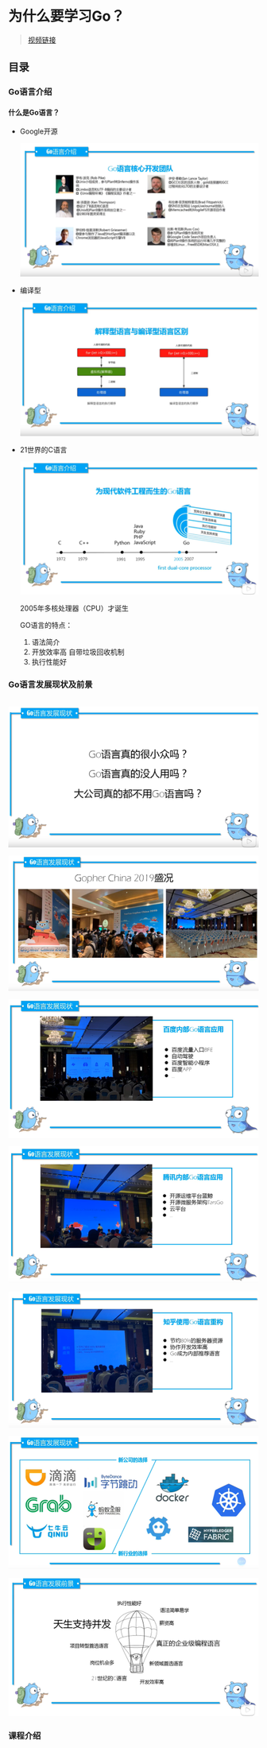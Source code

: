# 为什么要学习Go？

>[视频链接](https://www.bilibili.com/video/BV1wy4y1r73r)



## 目录

### **Go语言介绍**

#### 什么是Go语言？

- Google开源

  ![Go核心开放团队](images/image-20210123163402602.png)

  

- 编译型

  ![image-20210123164051021](images/image-20210123164051021.png)

  

- 21世界的C语言

  ![image-20210123164252072](images/image-20210123164252072.png)

  2005年多核处理器（CPU）才诞生

  GO语言的特点：

  1. 语法简介
  2. 开放效率高    自带垃圾回收机制
  3. 执行性能好



### **Go语言发展现状及前景**

​		![image-20210123164647298](images/image-20210123164647298.png)



![image-20210123164737957](images/image-20210123164737957.png)



![image-20210123164811189](images/image-20210123164811189.png)

![image-20210123164832189](images/image-20210123164832189.png)



![image-20210123164853036](images/image-20210123164853036.png)



![image-20210123164946880](images/image-20210123164946880.png)



![image-20210123165128390](images/image-20210123165128390.png)





### **课程介绍**

